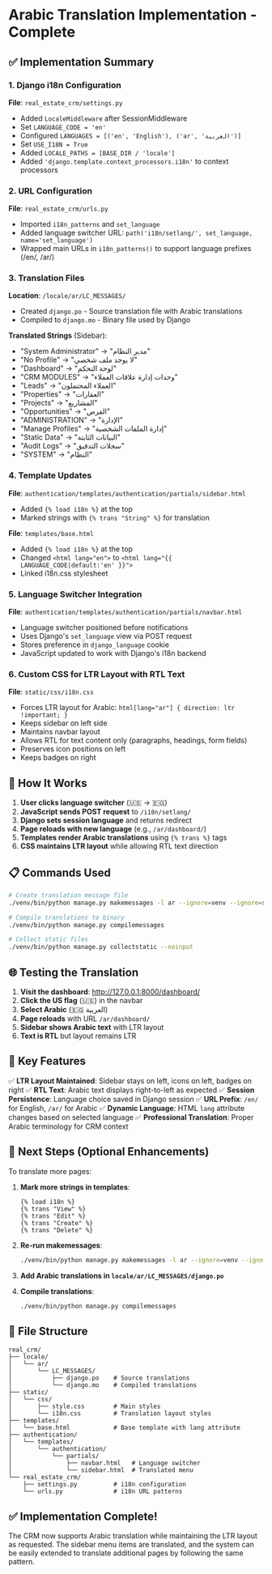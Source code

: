 # Arabic Translation Implementation - Complete

## ✅ Implementation Summary

### 1. Django i18n Configuration
**File**: `real_estate_crm/settings.py`
- Added `LocaleMiddleware` after SessionMiddleware
- Set `LANGUAGE_CODE = 'en'`
- Configured `LANGUAGES = [('en', 'English'), ('ar', 'العربية')]`
- Set `USE_I18N = True`
- Added `LOCALE_PATHS = [BASE_DIR / 'locale']`
- Added `'django.template.context_processors.i18n'` to context processors

### 2. URL Configuration
**File**: `real_estate_crm/urls.py`
- Imported `i18n_patterns` and `set_language`
- Added language switcher URL: `path('i18n/setlang/', set_language, name='set_language')`
- Wrapped main URLs in `i18n_patterns()` to support language prefixes (/en/, /ar/)

### 3. Translation Files
**Location**: `/locale/ar/LC_MESSAGES/`
- Created `django.po` - Source translation file with Arabic translations
- Compiled to `django.mo` - Binary file used by Django

**Translated Strings** (Sidebar):
- "System Administrator" → "مدير النظام"
- "No Profile" → "لا يوجد ملف شخصي"
- "Dashboard" → "لوحة التحكم"
- "CRM MODULES" → "وحدات إدارة علاقات العملاء"
- "Leads" → "العملاء المحتملون"
- "Properties" → "العقارات"
- "Projects" → "المشاريع"
- "Opportunities" → "الفرص"
- "ADMINISTRATION" → "الإدارة"
- "Manage Profiles" → "إدارة الملفات الشخصية"
- "Static Data" → "البيانات الثابتة"
- "Audit Logs" → "سجلات التدقيق"
- "SYSTEM" → "النظام"

### 4. Template Updates
**File**: `authentication/templates/authentication/partials/sidebar.html`
- Added `{% load i18n %}` at the top
- Marked strings with `{% trans "String" %}` for translation

**File**: `templates/base.html`
- Added `{% load i18n %}` at the top
- Changed `<html lang="en">` to `<html lang="{{ LANGUAGE_CODE|default:'en' }}">`
- Linked i18n.css stylesheet

### 5. Language Switcher Integration
**File**: `authentication/templates/authentication/partials/navbar.html`
- Language switcher positioned before notifications
- Uses Django's `set_language` view via POST request
- Stores preference in `django_language` cookie
- JavaScript updated to work with Django's i18n backend

### 6. Custom CSS for LTR Layout with RTL Text
**File**: `static/css/i18n.css`
- Forces LTR layout for Arabic: `html[lang="ar"] { direction: ltr !important; }`
- Keeps sidebar on left side
- Maintains navbar layout
- Allows RTL for text content only (paragraphs, headings, form fields)
- Preserves icon positions on left
- Keeps badges on right

## 🔄 How It Works

1. **User clicks language switcher** (🇺🇸 → 🇪🇬)
2. **JavaScript sends POST request** to `/i18n/setlang/`
3. **Django sets session language** and returns redirect
4. **Page reloads with new language** (e.g., `/ar/dashboard/`)
5. **Templates render Arabic translations** using `{% trans %}` tags
6. **CSS maintains LTR layout** while allowing RTL text direction

## 📋 Commands Used

```bash
# Create translation message file
./venv/bin/python manage.py makemessages -l ar --ignore=venv --ignore=staticfiles --no-location

# Compile translations to binary
./venv/bin/python manage.py compilemessages

# Collect static files
./venv/bin/python manage.py collectstatic --noinput
```

## 🌐 Testing the Translation

1. **Visit the dashboard**: http://127.0.0.1:8000/dashboard/
2. **Click the US flag** (🇺🇸) in the navbar
3. **Select Arabic** (🇪🇬 العربية)
4. **Page reloads** with URL `/ar/dashboard/`
5. **Sidebar shows Arabic text** with LTR layout
6. **Text is RTL** but layout remains LTR

## 🎯 Key Features

✅ **LTR Layout Maintained**: Sidebar stays on left, icons on left, badges on right
✅ **RTL Text**: Arabic text displays right-to-left as expected
✅ **Session Persistence**: Language choice saved in Django session
✅ **URL Prefix**: `/en/` for English, `/ar/` for Arabic
✅ **Dynamic Language**: HTML `lang` attribute changes based on selected language
✅ **Professional Translation**: Proper Arabic terminology for CRM context

## 📝 Next Steps (Optional Enhancements)

To translate more pages:

1. **Mark more strings in templates**:
   ```django
   {% load i18n %}
   {% trans "View" %}
   {% trans "Edit" %}
   {% trans "Create" %}
   {% trans "Delete" %}
   ```

2. **Re-run makemessages**:
   ```bash
   ./venv/bin/python manage.py makemessages -l ar --ignore=venv --ignore=staticfiles
   ```

3. **Add Arabic translations in `locale/ar/LC_MESSAGES/django.po`**

4. **Compile translations**:
   ```bash
   ./venv/bin/python manage.py compilemessages
   ```

## 🔧 File Structure

```
real_crm/
├── locale/
│   └── ar/
│       └── LC_MESSAGES/
│           ├── django.po    # Source translations
│           └── django.mo    # Compiled translations
├── static/
│   └── css/
│       ├── style.css        # Main styles
│       └── i18n.css         # Translation layout styles
├── templates/
│   └── base.html            # Base template with lang attribute
├── authentication/
│   └── templates/
│       └── authentication/
│           └── partials/
│               ├── navbar.html   # Language switcher
│               └── sidebar.html  # Translated menu
└── real_estate_crm/
    ├── settings.py          # i18n configuration
    └── urls.py              # i18n URL patterns
```

## ✅ Implementation Complete!

The CRM now supports Arabic translation while maintaining the LTR layout as requested. The sidebar menu items are translated, and the system can be easily extended to translate additional pages by following the same pattern.
